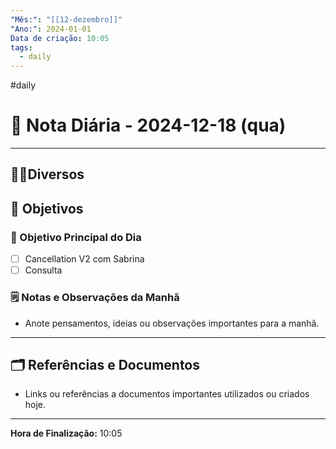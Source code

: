 ```yaml
---
"Mês:": "[[12-dezembro]]"
"Ano:": 2024-01-01
Data de criação: 10:05
tags:
  - daily
---
```

#daily
# 📅 Nota Diária - 2024-12-18 (qua)
---
## 🤝🏻Diversos

## 🌄 Objetivos
### 🎯 Objetivo Principal do Dia
- [ ] Cancellation V2 com Sabrina 
- [ ] Consulta
### 🗒️ Notas e Observações da Manhã
- Anote pensamentos, ideias ou observações importantes para a manhã.
---
## 🗂️ Referências e Documentos
- Links ou referências a documentos importantes utilizados ou criados hoje.

---

**Hora de Finalização:** 10:05
